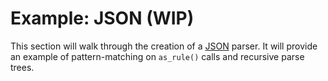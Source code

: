 # Example: JSON (WIP)

This section will walk through the creation of a [JSON] parser. It will provide
an example of pattern-matching on `as_rule()` calls and recursive parse trees.

[JSON]: https://json.org/
